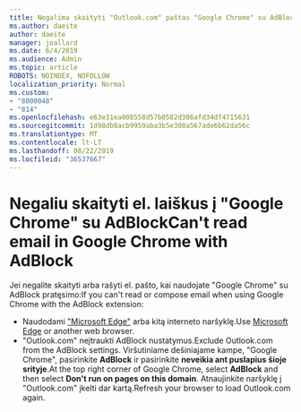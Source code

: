 ```yaml
---
title: Negalima skaityti "Outlook.com" paštas "Google Chrome" su AdBlock
ms.author: daeite
author: daeite
manager: joallard
ms.date: 6/4/2019
ms.audience: Admin
ms.topic: article
ROBOTS: NOINDEX, NOFOLLOW
localization_priority: Normal
ms.custom:
- "8000048"
- "814"
ms.openlocfilehash: e63e31ea008558d57b0582d306afd34df4715631
ms.sourcegitcommit: 1d98db8acb9959aba3b5e308a567ade6b62da56c
ms.translationtype: MT
ms.contentlocale: lt-LT
ms.lasthandoff: 08/22/2019
ms.locfileid: "36537667"
---
```

# <a name="cant-read-email-in-google-chrome-with-adblock"></a><span data-ttu-id="15bce-102">Negaliu skaityti el. laiškus į "Google Chrome" su AdBlock</span><span class="sxs-lookup"><span data-stu-id="15bce-102">Can't read email in Google Chrome with AdBlock</span></span>

<span data-ttu-id="15bce-103">Jei negalite skaityti arba rašyti el. pašto, kai naudojate "Google Chrome" su AdBlock pratęsimo:</span><span class="sxs-lookup"><span data-stu-id="15bce-103">If you can't read or compose email when using Google Chrome with the AdBlock extension:</span></span>

- <span data-ttu-id="15bce-104">Naudodami ["Microsoft Edge"](https://go.microsoft.com/fwlink/p/?linkid=2001503&amp;clcid=0x409) arba kitą interneto naršyklę.</span><span class="sxs-lookup"><span data-stu-id="15bce-104">Use [Microsoft Edge](https://go.microsoft.com/fwlink/p/?linkid=2001503&amp;clcid=0x409) or another web browser.</span></span>
- <span data-ttu-id="15bce-105">"Outlook.com" neįtraukti AdBlock nustatymus.</span><span class="sxs-lookup"><span data-stu-id="15bce-105">Exclude Outlook.com from the AdBlock settings.</span></span> <span data-ttu-id="15bce-106">Viršutiniame dešiniajame kampe, "Google Chrome", pasirinkite **AdBlock** ir pasirinkite **neveikia ant puslapius šioje srityje**.</span><span class="sxs-lookup"><span data-stu-id="15bce-106">At the top right corner of Google Chrome, select **AdBlock** and then select **Don't run on pages on this domain**.</span></span> <span data-ttu-id="15bce-107">Atnaujinkite naršyklę į "Outlook.com" įkelti dar kartą.</span><span class="sxs-lookup"><span data-stu-id="15bce-107">Refresh your browser to load Outlook.com again.</span></span>